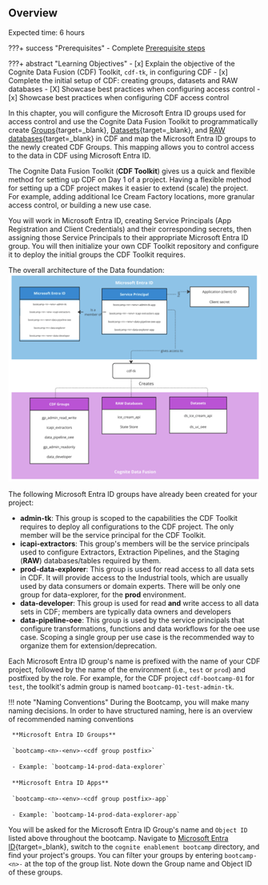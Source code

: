 ## Overview
Expected time: 6 hours

???+ success "Prerequisites"
    - Complete [Prerequisite steps](https://learn.cognite.com/page/bootcamp-catalog)

???+ abstract "Learning Objectives"
    - [x] Explain the objective of the Cognite Data Fusion (CDF) Toolkit, `cdf-tk`, in configuring CDF
    - [x] Complete the initial setup of CDF: creating groups, datasets and RAW databases
    - [X] Showcase best practices when configuring access control
    - [x] Showcase best practices when configuring CDF access control

In this chapter, you will configure the Microsoft Entra ID groups used for access control and
use the Cognite Data Fusion Toolkit to programmatically create
[Groups](https://docs.cognite.com/dev/guides/iam/#groups){target=_blank},
[Datasets](https://docs.cognite.com/cdf/learn/cdf_basics/cdf_basics_governance/#data-sets){target=_blank}, and
[RAW databases](https://docs.cognite.com/cdf/integration/guides/extraction/raw_explorer/){target=_blank} in CDF
and map the Microsoft Entra ID groups to the newly created CDF Groups. This mapping allows you to control access to the data in CDF using Microsoft Entra ID.

The Cognite Data Fusion Toolkit (**CDF Toolkit**) gives us a quick and flexible method for setting up CDF on Day 1 of a project. Having a flexible method for setting up a CDF project makes it easier to extend (scale) the project. For example, adding additional Ice Cream Factory locations, more granular access control, or building a new use case.

You will work in Microsoft Entra ID, creating Service Principals (App Registration and Client Credentials) and their corresponding secrets, then assigning those Service Principals to their appropriate Microsoft Entra ID group. You will then initialize your own CDF Toolkit repository and configure it to deploy the initial groups the CDF Toolkit requires.

The overall architecture of the Data foundation:
 ![model](../../img/chapter_1/overview-ch1.png)

The following Microsoft Entra ID groups have already been created for your project:

- **admin-tk**: This group is scoped to the capabilities the CDF Toolkit requires to deploy all configurations to the CDF project. The only member will be the service principal for the CDF Toolkit.
- **icapi-extractors**: This group's members will be the service principals used to configure Extractors, Extraction Pipelines, and the Staging (**RAW**) databases/tables required by them.
- **prod-data-explorer**: This group is used for read access to all data sets in CDF. It will provide access to the Industrial tools, which are usually used by data consumers or domain experts. There will be only one group for data-explorer, for the **prod** environment.
- **data-developer**: This group is used for read **and** write access to all data sets in CDF; members are typically data owners and developers
- **data-pipeline-oee**: This group is used by the service principals that configure transformations, functions and data workflows for the oee use case. Scoping a single group per use case is the recommended way to organize them for extension/deprecation.

Each Microsoft Entra ID group's name is prefixed with the name of your CDF project, followed by the name of the
environment (i.e., `test` or `prod`) and postfixed by the role. For example, for the CDF project `cdf-bootcamp-01` for `test`, the toolkit's admin group is named
`bootcamp-01-test-admin-tk`.

!!! note "Naming Conventions"
    During the Bootcamp, you will make many naming decisions. In order to have structured naming, here is an overview of recommended naming conventions

     **Microsoft Entra ID Groups**

     `bootcamp-<n>-<env>-<cdf group postfix>`

     - Example: `bootcamp-14-prod-data-explorer`

     **Microsoft Entra ID Apps**

     `bootcamp-<n>-<env>-<cdf group postfix>-app`

     - Example: `bootcamp-14-prod-data-explorer-app`

 You will be asked for the Microsoft Entra ID Group's name and `Object ID` listed above throughout the bootcamp. Navigate to [Microsoft Entra ID](https://entra.microsoft.com){target=_blank}, switch to the `cognite enablement bootcamp` directory, and find your project's groups. You can filter your groups by entering `bootcamp-<n>-` at the top of the group list. Note down the Group name and Object ID of these groups. 
